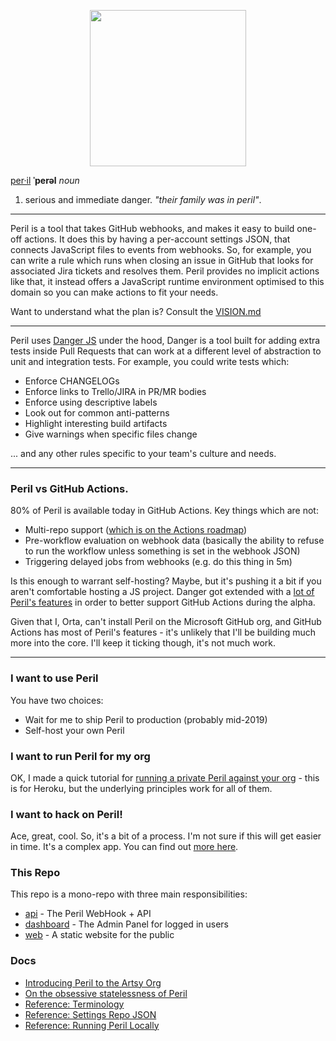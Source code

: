 <p align="center">
  <img src="http://danger.systems/images/js/peril-logo-hero-cachable@2x.png" width=250/>
</p>

[per·il](https://en.oxforddictionaries.com/definition/peril) **ˈperəl** _noun_

1.  serious and immediate danger. _"their family was in peril"_.

---

Peril is a tool that takes GitHub webhooks, and makes it easy to build one-off actions. It does this by having a
per-account settings JSON, that connects JavaScript files to events from webhooks. So, for example, you can write a rule
which runs when closing an issue in GitHub that looks for associated Jira tickets and resolves them. Peril provides no
implicit actions like that, it instead offers a JavaScript runtime environment optimised to this domain so you can make
actions to fit your needs.

Want to understand what the plan is? Consult the [VISION.md](/VISION.md)

---

Peril uses [Danger JS](https://github.com/danger/danger-js) under the hood, Danger is a tool built for adding extra
tests inside Pull Requests that can work at a different level of abstraction to unit and integration tests. For example,
you could write tests which:

- Enforce CHANGELOGs
- Enforce links to Trello/JIRA in PR/MR bodies
- Enforce using descriptive labels
- Look out for common anti-patterns
- Highlight interesting build artifacts
- Give warnings when specific files change

... and any other rules specific to your team's culture and needs.

---

### Peril vs GitHub Actions. 

80% of Peril is available today in GitHub Actions. Key things which are not:

- Multi-repo support ([which is on the Actions roadmap](https://twitter.com/chrisrpatterson/status/1162531343248633858))
- Pre-workflow evaluation on webhook data (basically the ability to refuse to run the workflow unless something is set in the webhook JSON)
- Triggering delayed jobs from webhooks (e.g. do this thing in 5m)

Is this enough to warrant self-hosting? Maybe, but it's pushing it a bit if you aren't comfortable hosting a JS project.
Danger got extended with a [lot of Peril's features](https://github.com/danger/danger-js/blob/master/CHANGELOG.md#500) in order to better support GitHub Actions during the alpha. 

Given that I, Orta, can't install Peril on the Microsoft GitHub org, and GitHub Actions has most of Peril's features - it's unlikely that I'll be building much more into the core. I'll keep it ticking though, it's not much work.

---

### I want to use Peril

You have two choices:

- Wait for me to ship Peril to production (probably mid-2019)
- Self-host your own Peril

### I want to run Peril for my org

OK, I made a quick tutorial for [running a private Peril against your org](./docs/setup_for_org.md) - this is for
Heroku, but the underlying principles work for all of them.

### I want to hack on Peril!

Ace, great, cool. So, it's a bit of a process. I'm not sure if this will get easier in time. It's a complex app. You can
find out [more here](./docs/local_dev.md).

### This Repo

This repo is a mono-repo with three main responsibilities:

- [api](/api) - The Peril WebHook + API
- [dashboard](/dashboard) - The Admin Panel for logged in users
- [web](/web) - A static website for the public

### Docs

- [Introducing Peril to the Artsy Org](http://artsy.github.io/blog/2017/09/04/Introducing-Peril/)
- [On the obsessive statelessness of Peril](http://artsy.github.io/blog/2018/06/18/On-Obsessive-Statelessness/)
- [Reference: Terminology](https://github.com/danger/peril/blob/master/docs/terminology.md)
- [Reference: Settings Repo JSON](https://github.com/danger/peril/blob/master/docs/settings_repo_info.md)
- [Reference: Running Peril Locally](https://github.com/danger/peril/blob/master/docs/local_dev.md)
